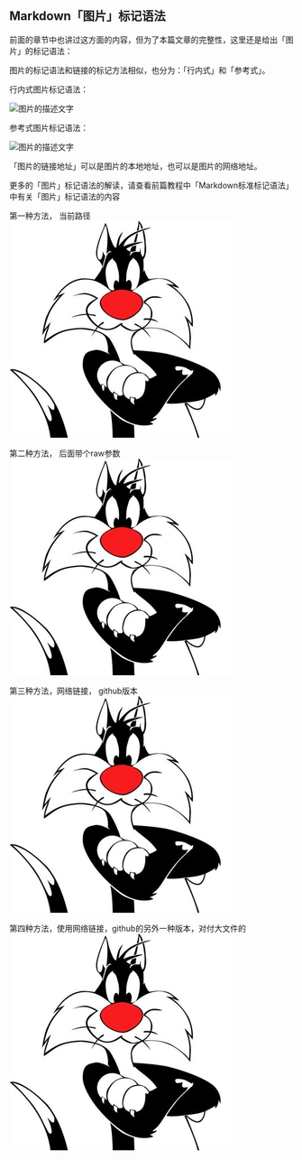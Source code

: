 
## Markdown「图片」标记语法
前面的章节中也讲过这方面的内容，但为了本篇文章的完整性，这里还是给出「图片」的标记语法：

图片的标记语法和链接的标记方法相似，也分为：「行内式」和「参考式」。

行内式图片标记语法：

![图片的描述文字](图片的链接地址)

参考式图片标记语法：

![图片的描述文字][id标识符]

[id标识符]: 图片的链接地址

「图片的链接地址」可以是图片的本地地址，也可以是图片的网络地址。

更多的「图片」标记语法的解读，请查看前篇教程中「Markdown标准标记语法」中有关「图片」标记语法的内容

第一种方法， 当前路径
![Image](./bfcat.png)

第二种方法， 后面带个raw参数
![Image](./bfcat.png?raw=true)


第三种方法，网络链接， github版本
![Image](https://github.com/bg4xsd/tsalab/blob/main/images/bfcat.png?raw=true)

第四种方法，使用网络链接，github的另外一种版本，对付大文件的
![Image](https://raw.githubusercontent.com/bg4xsd/tsalab/main/images/bfcat.png)
